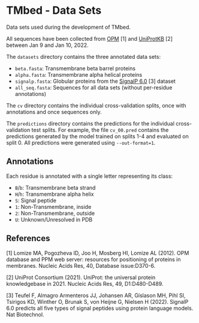 # TMbed - Data Sets

Data sets used during the development of TMbed.

All sequences have been collected from [OPM](https://opm.phar.umich.edu/) [1] and [UniProtKB](https://www.uniprot.org/) [2] between Jan 9 and Jan 10, 2022.

The `datasets` directory contains the three annotated data sets:
- `beta.fasta`: Transmembrane beta barrel proteins
- `alpha.fasta`: Transmembrane alpha helical proteins
- `signalp.fasta`: Globular proteins from the [SignalP 6.0](https://services.healthtech.dtu.dk/service.php?SignalP) [3] dataset
- `all_seq.fasta`: Sequences for all data sets (without per-residue annotations)

The `cv` directory contains the individual cross-validation splits, once with annotations and once sequences only.

The `predictions` directory contains the predictions for the individual cross-validation test splits. For example, the file `cv_00.pred` contains the predictions generated by the model trained on splits 1-4 and evaluated on split 0. All predictions were generated using `--out-format=1`.


## Annotations

Each residue is annotated with a single letter representing its class:
- `B`/`b`: Transmembrane beta strand
- `H`/`h`: Transmembrane alpha helix
- `S`: Signal peptide
- `1`: Non-Transmembrane, inside
- `2`: Non-Transmembrane, outside
- `U`: Unknown/Unresolved in PDB


## References

[1] Lomize MA, Pogozheva ID, Joo H, Mosberg HI, Lomize AL (2012). OPM database and PPM web server: resources for positioning of proteins in membranes. Nucleic Acids Res, 40, Database issue:D370-6.

[2] UniProt Consortium (2021). UniProt: the universal protein knowledgebase in 2021. Nucleic Acids Res, 49, D1:D480-D489.

[3] Teufel F, Almagro Armenteros JJ, Johansen AR, Gíslason MH, Pihl SI, Tsirigos KD, Winther O, Brunak S, von Heijne G, Nielsen H (2022). SignalP 6.0 predicts all five types of signal peptides using protein language models. Nat Biotechnol.
